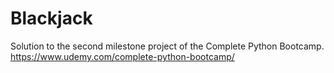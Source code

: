 # Blackjack
Solution to the second milestone project of the Complete Python Bootcamp. https://www.udemy.com/complete-python-bootcamp/
